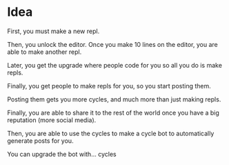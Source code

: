 # Idea
First, you must make a new repl.

Then, you unlock the editor.
Once you make 10 lines on the editor, you are able to make another repl.

Later, you get the upgrade where people code for you so all you do is make repls.

Finally, you get people to make repls for you, so you start posting them.

Posting them gets you more cycles, and much more than just making repls.

Finally, you are able to share it to the rest of the world once you have a big reputation (more social media).

Then, you are able to use the cycles to make a cycle bot to automatically generate posts for you.

You can upgrade the bot with... cycles